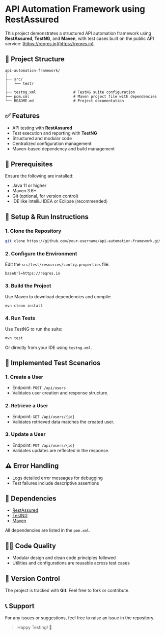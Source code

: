 # API Automation Framework using RestAssured

This project demonstrates a structured API automation framework using **RestAssured**, **TestNG**, and **Maven**, with test cases built on the public API service: [https://reqres.in](https://reqres.in).

## 📁 Project Structure

```
api-automation-framework/
│
├── src/
│   └── test/
│
├── testng.xml                 # TestNG suite configuration
├── pom.xml                    # Maven project file with dependencies
└── README.md                  # Project documentation
```

## ✅ Features

- API testing with **RestAssured**
- Test execution and reporting with **TestNG**
- Structured and modular code
- Centralized configuration management
- Maven-based dependency and build management

## 🔧 Prerequisites

Ensure the following are installed:

- Java 11 or higher
- Maven 3.6+
- Git (optional, for version control)
- IDE like IntelliJ IDEA or Eclipse (recommended)

## 🚀 Setup & Run Instructions

### 1. Clone the Repository

```bash
git clone https://github.com/your-username/api-automation-framework.git
```

### 2. Configure the Environment

Edit the `src/test/resources/config.properties` file:

```properties
baseUrl=https://reqres.in
```

### 3. Build the Project

Use Maven to download dependencies and compile:

```bash
mvn clean install
```

### 4. Run Tests

Use TestNG to run the suite:

```bash
mvn test
```

Or directly from your IDE using `testng.xml`.

## 🧪 Implemented Test Scenarios

### 1. **Create a User**

- Endpoint: `POST /api/users`
- Validates user creation and response structure.

### 2. **Retrieve a User**

- Endpoint: `GET /api/users/{id}`
- Validates retrieved data matches the created user.

### 3. **Update a User**

- Endpoint: `PUT /api/users/{id}`
- Validates updates are reflected in the response.

## ⚠️ Error Handling

- Logs detailed error messages for debugging
- Test failures include descriptive assertions

## 📌 Dependencies

- [RestAssured](https://rest-assured.io/)
- [TestNG](https://testng.org/)
- [Maven](https://maven.apache.org/)

All dependencies are listed in the `pom.xml`.

## 👨‍💻 Code Quality

- Modular design and clean code principles followed
- Utilities and configurations are reusable across test cases

## 📂 Version Control

The project is tracked with **Git**. Feel free to fork or contribute.

## 📞 Support

For any issues or suggestions, feel free to raise an issue in the repository.

> Happy Testing! 🚀
